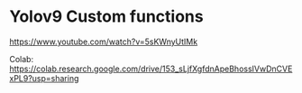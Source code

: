  # Yolov9 Custom functions 


https://www.youtube.com/watch?v=5sKWnyUtIMk

Colab: https://colab.research.google.com/drive/153_sLjfXgfdnApeBhossIVwDnCVExPL9?usp=sharing





